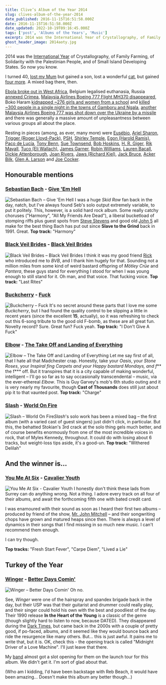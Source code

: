 ```yaml
---
title: Clive’s Album of the Year 2014
slug: clives-album-of-the-year-2014
date_published: 2016-11-15T16:51:58.000Z
date: 2016-11-15T16:51:58.000Z
date_updated: 2022-10-19T09:16:45.000Z
tags: ['post', 'Albums of the Years', 'Music']
excerpt: 2014 was the International Year of Crystallography, of Family Farming, of Solidarity with the Palestinian People, and of Small Island Developing States.
ghost_header_image: 2014aoty.jpg
---
```


2014 was the [International Year](https://en.wikipedia.org/wiki/International_observance#2010s) of Crystallography, of Family Farming, of Solidarity with the Palestinian People, and of Small Island Developing States. So now you know.

I turned 40, [lost my Mum](http://www.eastbourneherald.co.uk/news/a-life-dedicated-to-politics-1-5876358) but gained a son, lost a wonderful [cat](/the-wrong-number-of-cats), but gained [four more](/incoming). A mixed bag there, then.

[Ebola broke out in West Africa](https://en.wikipedia.org/wiki/Ebola_virus_epidemic_in_West_Africa), Belgium legalised euthanasia, Russia [annexed Crimea](https://en.wikipedia.org/wiki/Annexation_of_Crimea_by_the_Russian_Federation), [Malaysia Airlines Boeing 777 Flight MH370 disappeared](https://en.wikipedia.org/wiki/Malaysia_Airlines_Flight_370), Boko Haram [kidnapped ~276 girls and women from a school](https://en.wikipedia.org/wiki/Chibok_schoolgirls_kidnapping) and [killed ~300 people in a single night in the towns of Gamboru and Ngala](https://en.wikipedia.org/wiki/2014_Gamboru_Ngala_attack), [another Malaysia Airlines Boeing 777 was shot down over the Ukraine by a missile](https://en.wikipedia.org/wiki/Malaysia_Airlines_Flight_17) and there was generally a massive amount of unpleasantness between various groups all about the place.

Resting in pieces (among, as ever, many more) were [Eusébio](https://en.wikipedia.org/wiki/Eus%C3%A9bio), [Ariel Sharon](https://en.wikipedia.org/wiki/Ariel_Sharon), [Trigger (Roger Lloyd-Pack)](https://en.wikipedia.org/wiki/Roger_Lloyd-Pack), [PSH](https://en.wikipedia.org/wiki/Philip_Seymour_Hoffman), [Shirley Temple](https://en.wikipedia.org/wiki/Shirley_Temple), [Egon (Harold Ramis)](https://en.wikipedia.org/wiki/Harold_Ramis), [Paco de Lucía](https://en.wikipedia.org/wiki/Paco_de_Luc%C3%ADa), [Tony Benn](https://en.wikipedia.org/wiki/Tony_Benn), [Sue Townsend](https://en.wikipedia.org/wiki/Sue_Townsend), [Bob Hoskins](https://en.wikipedia.org/wiki/Bob_Hoskins), [H. R. Giger](https://en.wikipedia.org/wiki/H._R._Giger), [Rik Mayall](https://en.wikipedia.org/wiki/Rik_Mayall), [Tuco (Eli Wallach)](https://en.wikipedia.org/wiki/Eli_Wallach), [James Garner](https://en.wikipedia.org/wiki/James_Garner), [Robin Williams](https://en.wikipedia.org/wiki/Robin_Williams), [Lauren Bacall](https://en.wikipedia.org/wiki/Lauren_Bacall), [Dickie Attenborough](https://en.wikipedia.org/wiki/Richard_Attenborough), [Joan Rivers](https://en.wikipedia.org/wiki/Joan_Rivers), [Jaws (Richard Kiel)](https://en.wikipedia.org/wiki/Richard_Kiel), [Jack Bruce](https://en.wikipedia.org/wiki/Jack_Bruce), [Acker Bilk](https://en.wikipedia.org/wiki/Acker_Bilk), [Glen A. Larson](https://en.wikipedia.org/wiki/Glen_A._Larson) and [Joe Cocker](https://en.wikipedia.org/wiki/Joe_Cocker).

## Honourable mentions

### [Sebastian Bach](https://twitter.com/sebastianbach) - [Give 'Em Hell](https://www.amazon.co.uk/Give-Em-Hell-Sebastian-Bach/dp/B00JQ3UX0E/)

![Sebastian Bach – Give 'Em Hell](/public/images/2020/05/sebastian-bach_give-em-hell.jpeg) I was a huge *Skid Row* fan back in the day, natch, but I've always found Seb's solo output extremely variable, to put it politely. This, however, is a solid hard rock album. Some really catchy choruses ("Harmony", "All My Friends Are Dead"), a liberal bucketload of stomping riffs plus guest spots from [Steve Stevens](https://en.wikipedia.org/wiki/Steve_Stevens) and good old [John 5](https://en.wikipedia.org/wiki/John_5_(guitarist)) all make for the best thing Bach has put out since **Slave to the Grind** back in 1991. Great. **Top track:** "Harmony"

### [Black Veil Brides](http://www.blackveilbrides.net/) - [Black Veil Brides](https://www.amazon.co.uk/Black-Veil-Brides/dp/B00OI60O76/)

![Black Veil Brides – Black Veil Brides](/public/images/2020/05/black-veil-brides_black-veil-brides.jpeg) I think it was my good friend [Rick](https://twitter.com/rfbooth) who introduced me to *BVB*, and I thank him hugely for that. Sounding not a million miles from some kind of weird bastard offspring of *Mötley Crüe* and *Pantera*, these guys stand for everything I stood for when I was young enough to still stand for it. Oh man, and that voice. That fucking voice. **Top track:** "Last Rites"

### [Buckcherry](http://www.buckcherry.com/) - [Fuck](https://www.amazon.co.uk/Fuck-Uncn-Buckcherry/dp/B00M3TK7I6/)

![Buckcherry – Fuck](/public/images/2020/05/buckcherry_fuck.jpeg) It's no secret around these parts that I love me some *Buckcherry*, but I had found the quality control to be slipping a little in recent years (since the excellent **15**, actually), so it was refreshing to check out this 6-song tribute to the good old F-bomb, as these are all great fun. Novelty record? Sure. Great fun? Fuck yeah. **Top track:** "I Don't Give A Fuck"

### [Elbow](http://www.elbow.co.uk/) - [The Take Off and Landing of Everything](https://www.amazon.co.uk/Take-Off-Landing-Everything/dp/B00IOVNK72/)

![Elbow – The Take Off and Landing of Everything](/public/images/2020/05/elbow_the-take-off-and-landing-of-everything.jpeg) Let me say first of all, that I hate all that Madchester crap. Honestly, take your *Oasis*, your *Stone Roses*, your *Inspiral f***ing Carpets* and your *Happy bastard Mondays*, and f*** the f*** off. But it transpires that it is a city capable of making wonderful, intelligent – I'll go so far as to say occasionally transcendental – music, via the ever-ethereal *Elbow*. This is Guy Garvey's mob's 6th studio outing and it is very nearly my favourite, though **Cast of Thousands** does still just about pip it to that vaunted post. **Top track:** "Charge"

### [Slash](http://www.slashonline.com/) - [World On Fire](https://www.amazon.co.uk/d/Digital-Music/World-Fire-Explicit-Slash/)

![Slash – World On Fire](/public/images/2020/05/slash_world-on-fire.jpeg)*Slash*'s solo work has been a mixed bag – the first album (with a varied cast of guest singers) just didn't click, in particular. But this, the behatted Stokian's 3rd crack at the solo thing gels much better, and of course benefits enormously from one of the most incredible voices in rock, that of Myles Kennedy, throughout. It could do with losing about 6 tracks, but weight-loss tips aside, it's a good-un. **Top track:** "Withered Delilah"

## And the winner is…

### [You Me At Six](http://www.youmeatsix.co.uk/) - [Cavalier Youth](https://www.amazon.co.uk/Cavalier-Youth-Explicit-You-Six/dp/B00HW4LIMG/)
![You Me At Six - Cavalier Youth](/public/images/2016/11/41FG2erTmaL._SS500.jpg)
I honestly don't think these lads from Surrey can do anything wrong. Not a thing. I adore every track on all four of their albums, and await the forthcoming fifth one with bated credit card.

I was enamoured with their sound as soon as I heard their first two albums – produced by friend of the show, [Mr. John Mitchell](https://en.wikipedia.org/wiki/John_Mitchell_(musician)) – and their songwriting chops have grown and matured heaps since then. There is always a level of dynamics in their songs that I find missing in so much new music. I can't recommend them enough.

I can try though.

**Top tracks:** "Fresh Start Fever", "Carpe Diem", "Lived a Lie"

## Turkey of the Year

### [Winger](https://www.wingertheband.com/) - [Better Days Comin'](https://smile.amazon.co.uk/Better-Days-Comin-Winger/dp/B00I4582E4/)

![Winger – Better Days Comin'](/public/images/2021/09/winger-betterdayscomin.jpg) Oh no.

See, *Winger* were one of the hairspray and spandex brigade back in the day, but their USP was that their guitarist and drummer could really play, and their singer could hold his own with the best and poodliest of the day. Their 1990 release **In the Heart of the Young** is a classic of the genre (though slightly hard to listen to now, because DATED). They disappeared during the [Dark Times](/the-dark-times), but came back in the 2000s with a couple of pretty good, if po-faced, albums, and it seemed like they would bounce back and ride the resurgence like many others. But… this is just awful. It pains me to write that, but it is. OK, check this - the opening track is called "Midnight Driver of a Love Machine". I'll just leave that there.

My [band](http://www.indigodown.com/) almost got a slot opening for them on the launch tour for this album. We didn't get it. I'm sort of glad about that.

(Who am I kidding, I'd have been backstage with Reb Beach, it would have been amazing… Doesn't make this album any better though…)
